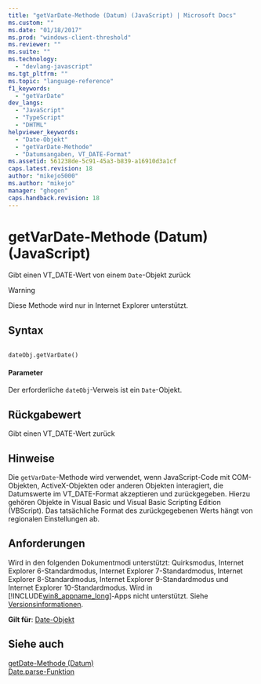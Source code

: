 ```yaml
---
title: "getVarDate-Methode (Datum) (JavaScript) | Microsoft Docs"
ms.custom: ""
ms.date: "01/18/2017"
ms.prod: "windows-client-threshold"
ms.reviewer: ""
ms.suite: ""
ms.technology: 
  - "devlang-javascript"
ms.tgt_pltfrm: ""
ms.topic: "language-reference"
f1_keywords: 
  - "getVarDate"
dev_langs: 
  - "JavaScript"
  - "TypeScript"
  - "DHTML"
helpviewer_keywords: 
  - "Date-Objekt"
  - "getVarDate-Methode"
  - "Datumsangaben, VT_DATE-Format"
ms.assetid: 561238de-5c91-45a3-b839-a16910d3a1cf
caps.latest.revision: 18
author: "mikejo5000"
ms.author: "mikejo"
manager: "ghogen"
caps.handback.revision: 18
---
```

# getVarDate-Methode (Datum) (JavaScript)
Gibt einen VT\_DATE\-Wert von einem `Date`\-Objekt zurück  
  
> [!WARNING]
>  Diese Methode wird nur in Internet Explorer unterstützt.  
  
## Syntax  
  
```  
  
dateObj.getVarDate()   
```  
  
#### Parameter  
 Der erforderliche `dateObj`\-Verweis ist ein `Date`\-Objekt.  
  
## Rückgabewert  
 Gibt einen VT\_DATE\-Wert zurück  
  
## Hinweise  
 Die `getVarDate`\-Methode wird verwendet, wenn JavaScript\-Code mit COM\-Objekten, ActiveX\-Objekten oder anderen Objekten interagiert, die Datumswerte im VT\_DATE\-Format akzeptieren und zurückgegeben. Hierzu gehören Objekte in Visual Basic und Visual Basic Scripting Edition \(VBScript\). Das tatsächliche Format des zurückgegebenen Werts hängt von regionalen Einstellungen ab.  
  
## Anforderungen  
 Wird in den folgenden Dokumentmodi unterstützt: Quirksmodus, Internet Explorer 6\-Standardmodus, Internet Explorer 7\-Standardmodus, Internet Explorer 8\-Standardmodus, Internet Explorer 9\-Standardmodus und Internet Explorer 10\-Standardmodus. Wird in [!INCLUDE[win8_appname_long](../../includes/win8-appname-long-md.md)]\-Apps nicht unterstützt. Siehe [Versionsinformationen](../../javascript/reference/javascript-version-information.md).  
  
 **Gilt für**: [Date\-Objekt](../../javascript/reference/date-object-javascript.md)  
  
## Siehe auch  
 [getDate\-Methode \(Datum\)](../../javascript/reference/getdate-method-date-javascript.md)   
 [Date.parse\-Funktion](../../javascript/reference/date-parse-function-javascript.md)